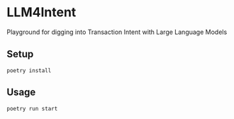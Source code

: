 # LLM4Intent

Playground for digging into Transaction Intent with Large Language Models

## Setup

```
poetry install
```

## Usage

```bash
poetry run start
```

